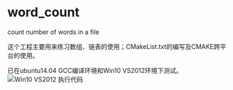 # word_count
count number of words in a file

这个工程主要用来练习数组、链表的使用；CMakeList.txt的编写及CMAKE跨平台的使用。

已在ubuntu14.04 GCC编译环境和Win10 VS2012环境下测试。
![Win10 VS2012 执行代码](http://7xjt4i.com1.z0.glb.clouddn.com/image/c/windows_word_count.png) 